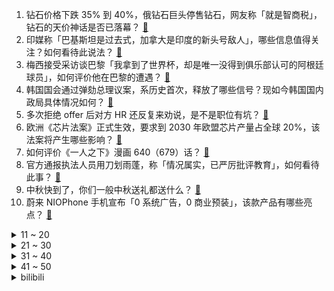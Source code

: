 1. 钻石价格下跌 35% 到 40%，俄钻石巨头停售钻石，网友称「就是智商税」，钻石的天价神话是否已落幕？ [:link:](https://www.zhihu.com/question/623113066)
2. 印媒称「巴基斯坦是过去式，加拿大是印度的新头号敌人」，哪些信息值得关注？如何看待此说法？ [:link:](https://www.zhihu.com/question/623083209)
3. 梅西接受采访谈巴黎「我拿到了世界杯，却是唯一没得到俱乐部认可的阿根廷球员」，如何评价他在巴黎的遭遇？ [:link:](https://www.zhihu.com/question/623204278)
4. 韩国国会通过弹劾总理议案，系历史首次，释放了哪些信号？现如今韩国国内政局具体情况如何？ [:link:](https://www.zhihu.com/question/623105016)
5. 多次拒绝 offer 后对方 HR 还反复来劝说，是不是职位有坑？ [:link:](https://www.zhihu.com/question/622558837)
6. 欧洲《芯片法案》正式生效，要求到 2030 年欧盟芯片产量占全球 20%，该法案将产生哪些影响？ [:link:](https://www.zhihu.com/question/623192124)
7. 如何评价《一人之下》漫画 640（679）话？ [:link:](https://www.zhihu.com/question/623216167)
8. 官方通报执法人员用刀划雨蓬，称「情况属实，已严厉批评教育」，如何看待此事？ [:link:](https://www.zhihu.com/question/622759354)
9. 中秋快到了，你们一般中秋送礼都送什么？ [:link:](https://www.zhihu.com/question/480171711)
10. 蔚来 NIOPhone 手机宣布「0 系统广告，0 商业预装」，该款产品有哪些亮点？ [:link:](https://www.zhihu.com/question/623088151)
<details>
<summary>11 ~ 20</summary>

11. 去杭州看亚运，有什么必吃的东西推荐？ [:link:](https://www.zhihu.com/question/622233847)
12. 欧盟发愁「若不采取措施，2030 年欧盟将像依赖俄罗斯能源一样依赖中国电池」，  如何解读？ [:link:](https://www.zhihu.com/question/622591186)
13. 杭州亚运会男足小组赛中国队 4:0 击败缅甸小组提前出线，如何评价本场比赛？ [:link:](https://www.zhihu.com/question/623163004)
14. 12306 每秒超 60 万人刷票，国庆铁路日均客流预计约为春运两倍，如何看待今年黄金周抢票难的现象？ [:link:](https://www.zhihu.com/question/622722346)
15. 为什么现在年轻人都不到菜市场买菜了? [:link:](https://www.zhihu.com/question/615918682)
16. 五条悟被腰斩了，还能活吗？ [:link:](https://www.zhihu.com/question/622929456)
17. 「回到县城」成为大学生就业的新选择，为什么大城市正在对高校毕业生失去吸引力？ [:link:](https://www.zhihu.com/question/622549915)
18. 《食神》里周星驰一开始什么都不会，怎么当食神的？ [:link:](https://www.zhihu.com/question/431857756)
19. 「90 后不敢看体检报告」频上热搜，大病年轻化成趋势，支付宝上的重疾险能否缓解大病焦虑？ [:link:](https://www.zhihu.com/question/623113598)
20. 如果让你推荐 5 本诺贝尔文学奖获奖作家的作品，你会推荐哪几本？ [:link:](https://www.zhihu.com/question/566435643)
</details>
<details>
<summary>21 ~ 30</summary>

21. 广州成首个官宣放松限购的一线城市，8 月新房成交下跌 32%，透露哪些信息?其他一线城市会跟进吗？ [:link:](https://www.zhihu.com/question/623090276)
22. 「不接待儿童」店铺引热议，这一现象是否普遍存在？对此如何评价？ [:link:](https://www.zhihu.com/question/622768049)
23. 爱和被爱你觉得哪种最重要？ [:link:](https://www.zhihu.com/question/622934245)
24. 含有“湖”字的古诗词有哪些？ [:link:](https://www.zhihu.com/question/623007074)
25. 波兰宣布「将停止向乌克兰提供武器，但不会干扰其他国家运送武器」，此举会产生哪些影响？ [:link:](https://www.zhihu.com/question/623076121)
26. 今年模拟ic就业形式怎么样? [:link:](https://www.zhihu.com/question/618941727)
27. 大学新生需要注意什么? [:link:](https://www.zhihu.com/question/614209331)
28. 洗面奶洗完脸皮肤干燥紧绷起皮怎么办？ [:link:](https://www.zhihu.com/question/619622661)
29. 如何评价《再见爱人》第三季第三期（下）？ [:link:](https://www.zhihu.com/question/622911936)
30. 韩国最大在野党共同民主党国会院内领导层集体辞职，具体情况如何？ [:link:](https://www.zhihu.com/question/623203771)
</details>
<details>
<summary>31 ~ 40</summary>

31. 你在电视剧里学到过哪些体制内适用的生存智慧？ [:link:](https://www.zhihu.com/question/622765801)
32. 如何选购空气净化器？ [:link:](https://www.zhihu.com/question/19565949)
33. 大龄程序员赴日IT能有什么发展？ [:link:](https://www.zhihu.com/question/622496671)
34. 如何评价《海贼王》1093话情报？ [:link:](https://www.zhihu.com/question/622889166)
35. 如何评价由黄景瑜、张婧仪主演的电视剧《他从火光中走来》？ [:link:](https://www.zhihu.com/question/622602638)
36. 2023 年诺贝尔奖有哪些值得期待的科学家？是否会有黑马出现？ [:link:](https://www.zhihu.com/question/622722681)
37. 从科技角度来看电视面板有哪些区别，不同的面板，对电视画质影响大吗? [:link:](https://www.zhihu.com/question/619837453)
38. 电热水器使用时必须拔插头吗？有没有比较好的电热水器可以推荐？ [:link:](https://www.zhihu.com/question/622475243)
39. 假如一个 INTP 被打击多次，产生了习得性无助，批判性思维下降，更加重视情感。那这个人算什么？ [:link:](https://www.zhihu.com/question/341564932)
40. 国铁集团表示从未授权第三方平台发售火车票，也不可能给第三方平台所谓的「优先购票权」，哪些信息值得关注？ [:link:](https://www.zhihu.com/question/622765971)
</details>
<details>
<summary>41 ~ 50</summary>

41. 如何看待大模型和AI搜索之间的关系和演进，生成式AI有哪些实际落地应用？ [:link:](https://www.zhihu.com/question/623104831)
42. 兄弟们，学历重要还是能力重要? [:link:](https://www.zhihu.com/question/622944860)
43. 如果有异世界，甚至是别的宇宙，物理规则都不同的话  那么数学是否还是一样通用的？ [:link:](https://www.zhihu.com/question/424478863)
44. 刚上大学室友不咋学习，是一个人去图书馆学习还是在寝室一个人学习？ [:link:](https://www.zhihu.com/question/621371196)
45. 如何评价由黄晓明、张小斐、张嘉倪主演的电视剧《好事成双》？ [:link:](https://www.zhihu.com/question/622608346)
46. 9 月 21 日三大指数收跌 ，深成指失守一万点，华为概念股走强，ST板块继续活跃，如何看待今日行情？ [:link:](https://www.zhihu.com/question/623074123)
47. 为什么客家习俗是“女劳男逸”？ [:link:](https://www.zhihu.com/question/622464620)
48. 能分享一下你家乡的天空吗？ [:link:](https://www.zhihu.com/question/618145182)
49. 如何看待2023年9月21日A股市场？ [:link:](https://www.zhihu.com/question/623069456)
50. 如何评价手游《魔卡少女樱·回忆钥匙》，关于这个ip你都有哪些童年回忆？ [:link:](https://www.zhihu.com/question/622970178)
</details><details>
<summary>bilibili</summary>

</details>